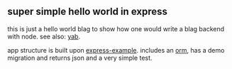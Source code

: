 ## super simple hello world in express

this is just a hello world blag to show how one would write a blag backend with node. see also: [yab](https://github.com/srecnig/yab).

app structure is built upon [express-example](https://github.com/sequelize/express-example). includes an [orm](https://github.com/sequelize/sequelize), has a demo migration and returns json and a very simple test.

